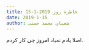 ```yaml
---
title: خاطره روز 2019-1-15
date: 2019-1-15
author: شعبان محمد حسنی
---
```


اصلا یادم نمیاد امروز چی کار کردم.